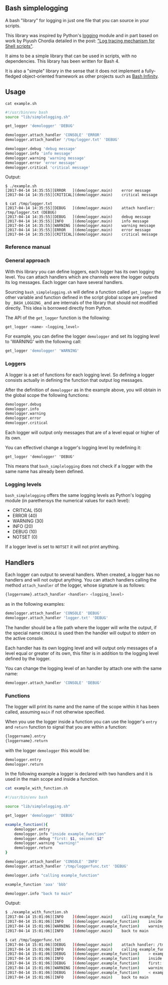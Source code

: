Bash simplelogging
-------------------

A bash "library" for logging in just one file that you can source in your scripts.

This library was inspired by Python's [logging][PythonLogging] module and in part based on work by Piyush Chordia detailed in the post: ["Log tracing mechanism for Shell scripts"][PiyushChordiaPost].

It aims to be a simple library that can be used in scripts, with no dependencies. This library has been written for Bash 4.

It is also a "simple" library in the sense that it does not implement a fully-fledged object-oriented framework as other projects such as [Bash Infinity][BashInfinity].

## Usage

`cat example.sh`
```bash
#!/usr/bin/env bash
source "lib/simplelogging.sh"

get_logger 'demologger' 'DEBUG'

demologger.attach_handler 'CONSOLE' 'ERROR'
demologger.attach_handler '/tmp/logger.txt' 'DEBUG'

demologger.debug 'debug message'
demologger.info 'info message'
demologger.warning 'warning message'
demologger.error 'error message'
demologger.critical 'critical message'
```

Output:
```
$ ./example.sh
[2017-04-14 14:35:55][ERROR   ](demologger.main)	error message
[2017-04-14 14:35:55][CRITICAL](demologger.main)	critical message
```

```
$ cat /tmp/logger.txt
[2017-04-14 14:35:55][DEBUG   ](demologger.main)	attach handler: /tmp/logger.txt (DEBUG)
[2017-04-14 14:35:55][DEBUG   ](demologger.main)	debug message
[2017-04-14 14:35:55][INFO    ](demologger.main)	info message
[2017-04-14 14:35:55][WARNING ](demologger.main)	warning message
[2017-04-14 14:35:55][ERROR   ](demologger.main)	error message
[2017-04-14 14:35:55][CRITICAL](demologger.main)	critical message
```

### Reference manual

### General approach

With this library you can define loggers, each logger has its own logging level. You can attach handlers which are channels were the logger outputs its log messages. Each logger can have several handlers.

Sourcing `bash_simplelogging.sh` will define a function called `get_logger` the other variable and function defined in the script global scope are prefixed by `_BASH_LOGGING_` and are internals of the library that should not modified directly. This idea is borrowed directly from Python.

The API of the `get_logger` function is the following:
```bash
get_logger <name> <logging_level>
```

For example, you can define the logger `demologger` and set its logging level to 'WARNING' with the following call:
```bash
get_logger 'demologger' 'WARNING'
```

### Loggers

A logger is a set of functions for each logging level. So defining a logger consists actually in defining the function that output log messages.

After the definition of `demologger` as in the example above, you will obtain in the global scope the following functions:
```bash
demologger.debug
demologger.info
demologger.warning
demologger.error
demologger.critical
```
Each logger will output only messages that are of a level equal or higher of its own.

You can effectivel change a logger's logging level by redefining it:
```
get_logger 'demologger' 'DEBUG'
```

This means that `bash_simplelogging` does not check if a logger with the same name has already been defined.

### Logging levels

`bash_simplelogging` offers the same logging levels as Python's logging module (in parethensys the numerical values for each level):
* CRITICAL (50)
* ERROR	   (40)
* WARNING  (30)
* INFO	   (20)
* DEBUG	   (10)
* NOTSET   (0)

If a logger level is set to `NOTSET` it will not print anything.

## Handlers

Each logger can output to several handlers. When created, a logger has no handlers and will not output anything. You can attach handlers calling the method `attach_handler` of the logger, whose signature is as follows:
```bash
{loggername}.attach_handler <handler> <logging_level>
```
as in the following examples:
```bash
demologger.attach_handler 'CONSOLE' 'DEBUG'
demologger.attach_handler 'logger.txt' 'DEBUG'
```
The handler should be a file path where the logger will write the output, if the special name `CONSOLE` is used then the handler will output to stderr on the active console.

Each handler has its own logging level and will output only messages of a level equal or greater of its own, this filter is in addition to the logging level defined by the logger.

You can change the logging level of an handler by attach one with the same name:
```bash
demologger.attach_handler 'CONSOLE' 'DEBUG'
```

### Functions

The logger will print its name and the name of the scope within it has been called, assuming `main` if not otherwise specified.

When you use the logger inside a function you can use the logger's `entry` and `return` function to signal that you are within a function:
```bash
{loggername}.entry
{loggername}.return
```
with the logger `demologger` this would be:
```bash
demologger.entry
demologger.return
```

In the following example a logger is declared with two handlers and it is used in the main scope and inside a function.
```bash
cat example_with_function.sh
```
```bash
#!/usr/bin/env bash

source "lib/simplelogging.sh"

get_logger 'demologger' 'DEBUG'

example_function(){
    demologger.entry
    demologger.info "inside example_function"
    demologger.debug "first: $1, second: $2"
    demologger.warning "warning!"
    demologger.return
}

demologger.attach_handler 'CONSOLE' 'INFO'
demologger.attach_handler '/tmp/loggerfunc.txt' 'DEBUG'

demologger.info "calling example_function"

example_function 'aaa' 'bbb'

demologger.info "back to main"
```

Output:
```bash
$ ./example_with_function.sh
[2017-04-14 15:01:06][INFO    ](demologger.main)	calling example_function
[2017-04-14 15:01:06][INFO    ](demologger.example_function)	inside example_function
[2017-04-14 15:01:06][WARNING ](demologger.example_function)	warning!
[2017-04-14 15:01:06][INFO    ](demologger.main)	back to main
```

```bash
$ cat /tmp/loggerfunc.txt
[2017-04-14 15:01:06][DEBUG   ](demologger.main)	attach handler: /tmp/loggerfunc.txt (DEBUG)
[2017-04-14 15:01:06][INFO    ](demologger.main)	calling example_function
[2017-04-14 15:01:06][DEBUG   ](demologger.example_function)	> example_function demologger.entry
[2017-04-14 15:01:06][INFO    ](demologger.example_function)	inside example_function
[2017-04-14 15:01:06][DEBUG   ](demologger.example_function)	first: aaa, second: bbb
[2017-04-14 15:01:06][WARNING ](demologger.example_function)	warning!
[2017-04-14 15:01:06][DEBUG   ](demologger.example_function)	< example_function demologger.return
[2017-04-14 15:01:06][INFO    ](demologger.main)	back to main
```

[PiyushChordiaPost]: http://www.cubicrace.com/2016/03/efficient-logging-mechnism-in-shell.html  
[PythonLogging]: https://docs.python.org/3/library/logging.html
[BashInfinity]: https://github.com/niieani/bash-oo-framework
